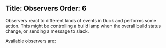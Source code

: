Title: Observers
Order: 6
---

Observers react to different kinds of events in Duck and
performs some action. This might be controlling a build 
lamp when the overall build status change, or sending a 
message to slack.

Available observers are:

<?# Children /?>